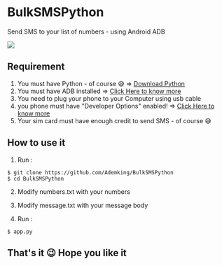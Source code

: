 # BulkSMSPython
Send SMS to your list of numbers - using Android ADB 

![](https://i.imgur.com/QnW8kDm.gif)

## Requirement

1. You must have Python - of course 😅 => [Download Python](https://www.python.org/downloads/)
2. You must have ADB installed => [Click Here to know more](https://www.xda-developers.com/install-adb-windows-macos-linux/)
3. You need to plug your phone to your Computer using usb cable 
4. you phone must have "Developer Options" enabled! => [Click Here to know more](https://www.digitaltrends.com/mobile/how-to-get-developer-options-on-android/)
5. Your sim card must have enough credit to send SMS - of course 😅

## How to use it


1. Run :

```
$ git clone https://github.com/Ademking/BulkSMSPython
$ cd BulkSMSPython
```

2. Modify numbers.txt with your numbers

3. Modify message.txt with your message body

4. Run :

```
$ app.py
```

## That's it 😉 Hope you like it
